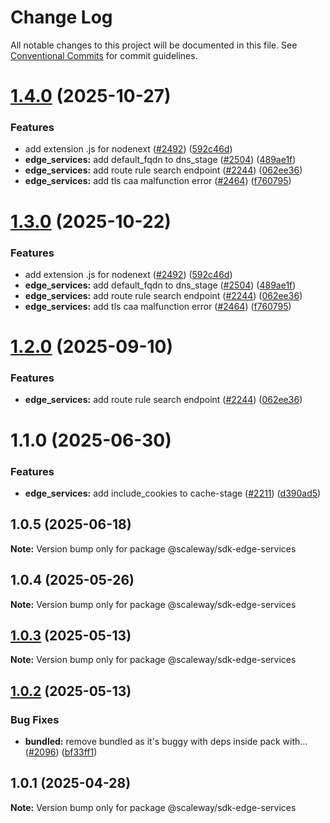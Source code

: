# Change Log

All notable changes to this project will be documented in this file.
See [Conventional Commits](https://conventionalcommits.org) for commit guidelines.

# [1.4.0](https://github.com/scaleway/scaleway-sdk-js/compare/@scaleway/sdk-edge-services@1.1.0...@scaleway/sdk-edge-services@1.4.0) (2025-10-27)

### Features

- add extension .js for nodenext ([#2492](https://github.com/scaleway/scaleway-sdk-js/issues/2492)) ([592c46d](https://github.com/scaleway/scaleway-sdk-js/commit/592c46df916c5b8b35f26c13b626eee797970f5d))
- **edge_services:** add default_fqdn to dns_stage ([#2504](https://github.com/scaleway/scaleway-sdk-js/issues/2504)) ([489ae1f](https://github.com/scaleway/scaleway-sdk-js/commit/489ae1fbd4943e3ba529809e64a32775420beade))
- **edge_services:** add route rule search endpoint ([#2244](https://github.com/scaleway/scaleway-sdk-js/issues/2244)) ([062ee36](https://github.com/scaleway/scaleway-sdk-js/commit/062ee36a3ad675dd87f5c312b18d5b348a0b7157))
- **edge_services:** add tls caa malfunction error ([#2464](https://github.com/scaleway/scaleway-sdk-js/issues/2464)) ([f760795](https://github.com/scaleway/scaleway-sdk-js/commit/f760795038b424f6af7c1a27c7b29c121c9dec93))

# [1.3.0](https://github.com/scaleway/scaleway-sdk-js/compare/@scaleway/sdk-edge-services@1.1.0...@scaleway/sdk-edge-services@1.3.0) (2025-10-22)

### Features

- add extension .js for nodenext ([#2492](https://github.com/scaleway/scaleway-sdk-js/issues/2492)) ([592c46d](https://github.com/scaleway/scaleway-sdk-js/commit/592c46df916c5b8b35f26c13b626eee797970f5d))
- **edge_services:** add default_fqdn to dns_stage ([#2504](https://github.com/scaleway/scaleway-sdk-js/issues/2504)) ([489ae1f](https://github.com/scaleway/scaleway-sdk-js/commit/489ae1fbd4943e3ba529809e64a32775420beade))
- **edge_services:** add route rule search endpoint ([#2244](https://github.com/scaleway/scaleway-sdk-js/issues/2244)) ([062ee36](https://github.com/scaleway/scaleway-sdk-js/commit/062ee36a3ad675dd87f5c312b18d5b348a0b7157))
- **edge_services:** add tls caa malfunction error ([#2464](https://github.com/scaleway/scaleway-sdk-js/issues/2464)) ([f760795](https://github.com/scaleway/scaleway-sdk-js/commit/f760795038b424f6af7c1a27c7b29c121c9dec93))

# [1.2.0](https://github.com/scaleway/scaleway-sdk-js/compare/@scaleway/sdk-edge-services@1.1.0...@scaleway/sdk-edge-services@1.2.0) (2025-09-10)

### Features

- **edge_services:** add route rule search endpoint ([#2244](https://github.com/scaleway/scaleway-sdk-js/issues/2244)) ([062ee36](https://github.com/scaleway/scaleway-sdk-js/commit/062ee36a3ad675dd87f5c312b18d5b348a0b7157))

# 1.1.0 (2025-06-30)

### Features

- **edge_services:** add include_cookies to cache-stage ([#2211](https://github.com/scaleway/scaleway-sdk-js/issues/2211)) ([d390ad5](https://github.com/scaleway/scaleway-sdk-js/commit/d390ad55e606a4b376bb0327bb983be667a9ef64))

## 1.0.5 (2025-06-18)

**Note:** Version bump only for package @scaleway/sdk-edge-services

## 1.0.4 (2025-05-26)

**Note:** Version bump only for package @scaleway/sdk-edge-services

## [1.0.3](https://github.com/scaleway/scaleway-sdk-js/compare/@scaleway/sdk-edge-services@1.0.2...@scaleway/sdk-edge-services@1.0.3) (2025-05-13)

**Note:** Version bump only for package @scaleway/sdk-edge-services

## [1.0.2](https://github.com/scaleway/scaleway-sdk-js/compare/@scaleway/sdk-edge-services@1.0.1...@scaleway/sdk-edge-services@1.0.2) (2025-05-13)

### Bug Fixes

- **bundled:** remove bundled as it's buggy with deps inside pack with… ([#2096](https://github.com/scaleway/scaleway-sdk-js/issues/2096)) ([bf33ff1](https://github.com/scaleway/scaleway-sdk-js/commit/bf33ff1f9cdd951add94817dac27239c86ef5437))

## 1.0.1 (2025-04-28)

**Note:** Version bump only for package @scaleway/sdk-edge-services

